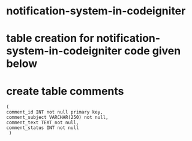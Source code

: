 # notification-system-in-codeigniter

# table creation for notification-system-in-codeigniter code given below

  # create table comments
    (
	comment_id INT not null primary key,
	comment_subject VARCHAR(250) not null,
	comment_text TEXT not null,
	comment_status INT not null
     )
